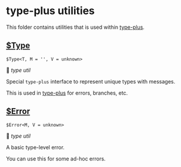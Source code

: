 # type-plus utilities

This folder contains utilities that is used within [type-plus].

## [$Type](./type.ts)

`$Type<T, M = '', V = unknown>`

🧰 *type util*

Special `type-plus` interface to represent unique types with messages.

This is used in [type-plus] for errors, branches, etc.

## [$Error](./error.ts)

`$Error<M, V = unknown>`

🧰 *type util*

A basic type-level error.

You can use this for some ad-hoc errors.

[type-plus]: https://github.com/unional/type-plus
